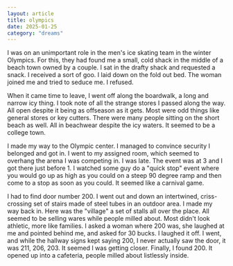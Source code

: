 ```yaml
---
layout: article
title: olympics
date: 2025-01-25
category: "dreams"
---
```



I was on an unimportant role in the men's ice skating team in the winter Olympics. For this, they had found me a small, cold shack in the middle of a beach town owned by a couple. I sat in the drafty shack and requested a snack. I received a sort of goo. 
I laid down on the fold out bed. The woman joined me and tried to seduce me. I refused.

When it came time to leave, I went off along the boardwalk, a long and narrow icy thing. I took note of all the strange stores I passed along the way. All open despite it being as offseason as it gets. Most were odd things like general stores or key cutters. There were many people sitting on the short beach as well. All in beachwear despite the icy waters. It seemed to be a college town.

I made my way to the Olympic center. I managed to convince security I belonged and got in. I went to my assigned room, which seemed to overhang the arena I was competing in. I was late. The event was at 3 and I got there just before 1. I watched some guy do a "quick stop" event where you would go up as high as you could on a steep 90 degree ramp and then come to a stop as soon as you could. It seemed like a carnival game.

I had to find door number 200. I went out and down an intertwined, criss-crossing set of stairs made of steel tubes in an outdoor area. I made my way back in. Here was the "village" a set of stalls all over the place. All seemed to be selling wares while people milled about. Most didn't look athletic, more like families. I asked a woman where 200 was, she laughed at me and pointed behind me, and asked for 30 bucks. I laughed it off. 
I went, and while the hallway signs kept saying 200, I never actually saw the door, it was 211, 206, 203. It seemed I was getting closer. Finally, I found 200. It opened up into a cafeteria, people milled about listlessly inside.